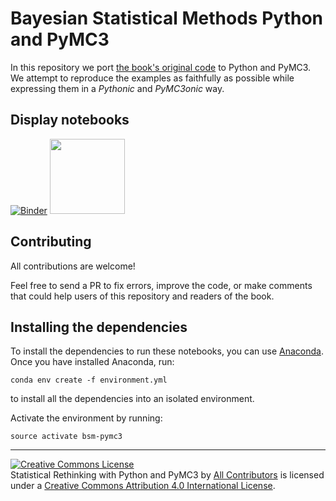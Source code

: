 # Bayesian Statistical Methods Python and PyMC3

In this repository we port [the book's original code](https://bayessm.wordpress.ncsu.edu) to Python and PyMC3. We attempt to reproduce the examples as faithfully as possible while expressing them in a _Pythonic_ and _PyMC3onic_ way.

## Display notebooks
[![Binder](https://mybinder.org/badge.svg)](https://mybinder.org/v2/gh/pymc-devs/resources/master?filepath=BSM)
[<img src="http://nbviewer.jupyter.org/static/img/nav_logo.svg" width=120>](http://nbviewer.jupyter.org/github/pymc-devs/resources/blob/master/BSM)

## Contributing

All contributions are welcome!

Feel free to send a PR to fix errors, improve the code, or make comments that could help users of this repository and readers of the book.


## Installing the dependencies

To install the dependencies to run these notebooks, you can use [Anaconda](https://www.continuum.io/downloads). Once you have installed Anaconda, run:

    conda env create -f environment.yml

to install all the dependencies into an isolated environment. 

Activate the environment by running:

    source activate bsm-pymc3

---

<a rel="license" href="http://creativecommons.org/licenses/by/4.0/"><img alt="Creative Commons License" style="border-width:0" src="https://i.creativecommons.org/l/by/4.0/88x31.png" /></a><br /><span>Statistical Rethinking with Python and PyMC3</span> by <a xmlns:cc="http://creativecommons.org/ns#" href="https://github.com/aloctavodia/Statistical-Rethinking-with-Python-and-PyMC3/graphs/contributors" property="cc:attributionName" rel="cc:attributionURL">All Contributors</a> is licensed under a <a rel="license" href="http://creativecommons.org/licenses/by/4.0/">Creative Commons Attribution 4.0 International License</a>.
